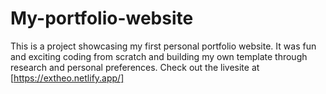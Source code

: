 # My-portfolio-website
This is a project showcasing my first personal portfolio website. It was fun and exciting coding from scratch and building my own template through research and personal preferences.
Check out the livesite at [https://extheo.netlify.app/]
